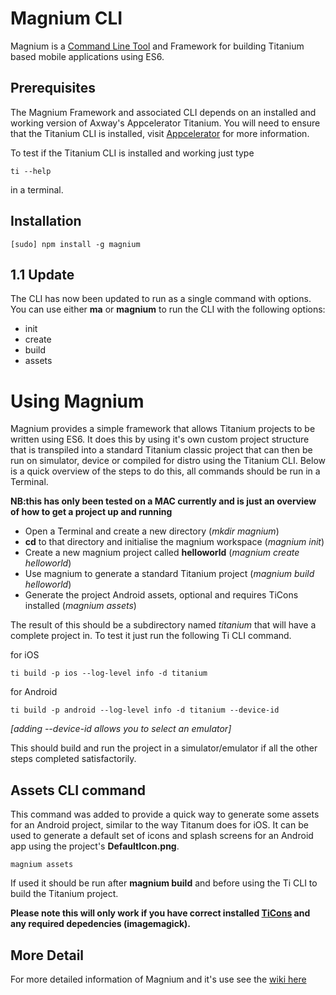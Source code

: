 # Magnium CLI

Magnium is a 
[Command Line Tool](http://en.wikipedia.org/wiki/Command-line_interface)
and Framework for building Titanium based mobile applications using ES6.

## Prerequisites

The Magnium Framework and associated CLI depends on an installed and working version of Axway's Appcelerator Titanium.
You will need to ensure that the Titanium CLI is installed, visit [Appcelerator](https://www.appcelerator.com) for more information.

To test if the Titanium CLI is installed and working just type

```
ti --help
```

in a terminal.


## Installation

    [sudo] npm install -g magnium

## 1.1 Update
The CLI has now been updated to run as a single command with options. You can use either **ma** or **magnium** to run the CLI with the following options:
- init
- create
- build
- assets


# Using Magnium
Magnium provides a simple framework that allows Titanium projects to be written using ES6. It does this by using it's own custom project structure that is transpiled into a standard Titanium classic project that can then be run on  simulator, device or compiled for distro using the Titanium CLI. Below is a quick overview of the steps to do this, all commands should be run in a Terminal.

**NB:this has only been tested on a MAC currently and is just an overview of how to get a project up and running**

- Open a Terminal and create a new directory (*mkdir magnium*)
- **cd** to that directory and initialise the magnium workspace (*magnium init*)
- Create a new magnium project called **helloworld** (*magnium create helloworld*)
- Use magnium to generate a standard Titanium project (*magnium build helloworld*)
- Generate the project Android assets, optional and requires TiCons installed (*magnium assets*)

The result of this should be a subdirectory named *titanium* that will have a complete project in. To test it just run the following Ti CLI command.

for iOS

```
ti build -p ios --log-level info -d titanium
```

for Android

```
ti build -p android --log-level info -d titanium --device-id
```

*[adding --device-id allows you to select an emulator]*



This should build and run the project in a simulator/emulator if all the other steps completed satisfactorily.


## Assets CLI command
This command was added to provide a quick way to generate some assets for an Android project, similar to the way Titanum does for iOS.
It can be used to generate a default set of icons and splash screens for an Android app using the project's **DefaultIcon.png**.

```
magnium assets
```

If used it should be run after **magnium build** and before using the Ti CLI to build the Titanium project.

**Please note this will only work if you have correct installed [TiCons](http://ticons.fokkezb.nl/) and any required depedencies (imagemagick).**


## More Detail
For more detailed information of Magnium and it's use see the [wiki here](https://github.com/magnatronus/magnium/wiki)




